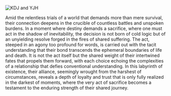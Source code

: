 ![KDJ and YJH](https://github.com/user-attachments/assets/3373deeb-72d5-4bac-a0ee-5b429ec93327)


Amid the relentless trials of a world that demands more than mere survival, their connection deepens in the crucible of countless battles and unspoken burdens. In a moment where destiny demands a sacrifice, where one must act in the shadow of inevitability, the decision is not born of cold logic but of an unyielding resolve forged in the fires of shared suffering. The act, steeped in an agony too profound for words, is carried out with the tacit understanding that their bond transcends the ephemeral boundaries of life and death. It is not the act itself but the shared weight of their intertwined fates that propels them forward, with each choice echoing the complexities of a relationship that defies conventional understanding. In this labyrinth of existence, their alliance, seemingly wrought from the harshest of circumstances, reveals a depth of loyalty and trust that is only fully realized in the darkest of moments, where the very act of sacrifice becomes a testament to the enduring strength of their shared journey.
